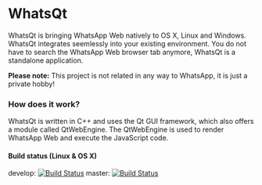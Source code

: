# WhatsQt

WhatsQt is bringing WhatsApp Web natively to OS X, Linux and Windows. WhatsQt integrates seemlessly into your existing environment. You do not have to search the WhatsApp Web browser tab anymore, WhatsQt is a standalone application.

**Please note:** This project is not related in any way to WhatsApp, it is just a private hobby!

### How does it work?

WhatsQt is written in C++ and uses the Qt GUI framework, which also offers a module called QtWebEngine. The QtWebEngine is used to render WhatsApp Web and execute the JavaScript code.

#### Build status (Linux & OS X)

develop: [![Build Status](https://travis-ci.org/mjdev/WhatsQt.svg?branch=develop)](https://travis-ci.org/mjdev/WhatsQt) master: [![Build Status](https://travis-ci.org/mjdev/WhatsQt.svg?branch=master)](https://travis-ci.org/mjdev/WhatsQt)
